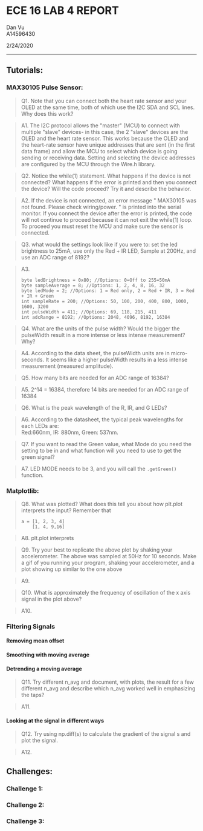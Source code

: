 # ECE 16 LAB 4 REPORT
Dan Vu  
A14596430

2/24/2020
- - -
## Tutorials:

### MAX30105 Pulse Sensor:
> Q1. Note that you can connect both the heart rate sensor and your OLED at the same time, both of which use the I2C SDA and SCL lines. Why does this work?

> A1. The I2C protocol allows the "master" (MCU) to connect with multiple "slave" devices- in this case, the 2 "slave" devices are the OLED and the heart rate sensor. This works because the OLED and the heart-rate sensor have unique addresses that are sent (in the first data frame) and allow the MCU to select which device is going sending or receiving data. Setting and selecting the device addresses are configured by the MCU through the Wire.h library.

> Q2. Notice the while(1) statement. What happens if the device is not connected? What happens if the error is printed and then you connect the device? Will the code proceed? Try it and describe the behavior.

> A2. If the device is not connected, an error message " MAX30105 was not found. Please check wiring/power. " is printed into the serial monitor. If you connect the device after the error is printed, the code will not continue to proceed because it can not exit the while(1) loop. To proceed you must reset the MCU and make sure the sensor is connected.

> Q3. what would the settings look like if you were to: set the led brightness to 25mA, use only the Red + IR LED, Sample at 200Hz, and use an ADC range of 8192?

> A3. 
>
>     byte ledBrightness = 0x80; //Options: 0=Off to 255=50mA
>     byte sampleAverage = 8; //Options: 1, 2, 4, 8, 16, 32
>     byte ledMode = 2; //Options: 1 = Red only, 2 = Red + IR, 3 = Red + IR + Green
>     int sampleRate = 200; //Options: 50, 100, 200, 400, 800, 1000, 1600, 3200
>     int pulseWidth = 411; //Options: 69, 118, 215, 411
>     int adcRange = 8192; //Options: 2048, 4096, 8192, 16384

> Q4. What are the units of the pulse width? Would the bigger the pulseWidth result in a more intense or less intense measurement? Why?

> A4. According to the data sheet, the pulseWidth units are in micro-seconds. It seems like a higher pulseWidth results in a less intense measurement (measured amplitude). 

> Q5. How many bits are needed for an ADC range of 16384?

> A5. 2^14 = 16384, therefore 14 bits are needed for an ADC range of 16384

> Q6. What is the peak wavelength of the R, IR, and G LEDs?

> A6. According to the datasheet, the typical peak wavelengths for each LEDs are:  
> Red:660nm, IR: 880nm, Green: 537nm. 

> Q7. If you want to read the Green value, what Mode do you need the setting to be in and what function will you need to use to get the green signal?

> A7. LED MODE needs to be 3, and you will call the `.getGreen()` function.

### Matplotlib:

> Q8. What was plotted? What does this tell you about how plt.plot interprets the input? Remember that
>
>     a = [1, 2, 3, 4]
>         [1, 4, 9,16]

>A8. plt.plot interprets 

> Q9. Try your best to replicate the above plot by shaking your accelerometer. The above was sampled at 50Hz for 10 seconds. Make a gif of you running your program, shaking your accelerometer, and a plot showing up similar to the one above

> A9.  

> Q10. What is approximately the frequency of oscillation of the x axis signal in the plot above?

> A10.

### Filtering Signals
#### Removing mean offset
#### Smoothing with moving average
#### Detrending a moving average
> Q11. Try different n_avg and document, with plots, the result for a few different n_avg and describe which n_avg worked well in emphasizing the taps? 

> A11.

#### Looking at the signal in different ways
> Q12. Try using np.diff(s) to calculate the gradient of the signal s and plot the signal. 

> A12. 

## Challenges:

### Challenge 1:

### Challenge 2: 

### Challenge 3:

